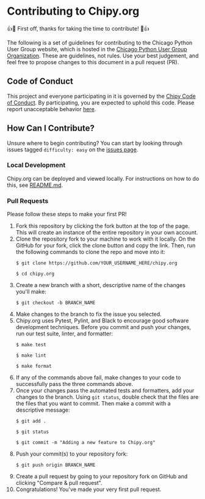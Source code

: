 # Contributing to Chipy.org

:+1::tada: First off, thanks for taking the time to contribute! :tada::+1:

The following is a set of guidelines for contributing to the Chicago Python User Group website, which is
hosted in the [Chicago Python User Group Organization](https://github.com/chicagopython). These are
guidelines, not rules. Use your best judgement, and feel free to propose changes to this document in a pull
request (PR).

## Code of Conduct

This project and everyone participating in it is governed by the
[Chipy Code of Conduct](https://www.chipy.org/pages/conduct/). By participating, you are expected to uphold
this code. Please report unacceptable behavior [here](https://www.chipy.org/contact/).

## How Can I Contribute?

Unsure where to begin contributing? You can start by looking through issues tagged `difficulty: easy` on the
[issues page](https://github.com/chicagopython/chipy.org/issues).

### Local Development

Chipy.org can be deployed and viewed locally. For instructions on how to do this, see [README.md](README.md).

### Pull Requests

Please follow these steps to make your first PR!

1. Fork this repository by clicking the fork button at the top of the page. This will create an instance of the entire repository in your own account.
2. Clone the repository fork to your machine to work with it locally. On the GitHub for your fork, click the clone button and copy the link. Then, run the following commands to clone the repo and move into it:
    ```
    $ git clone https://github.com/YOUR_USERNAME_HERE/chipy.org

    $ cd chipy.org
    ```
3. Create a new branch with a short, descriptive name of the changes you'll make:
    ```
    $ git checkout -b BRANCH_NAME
    ```
4. Make changes to the branch to fix the issue you selected.
5. Chipy.org uses Pytest, Pylint, and Black to encourage good software development techniques. Before you commit and push your changes, run our test suite, linter, and formatter:
    ```
    $ make test

    $ make lint

    $ make format
    ```
6. If any of the commands above fail, make changes to your code to successfully pass the three commands above.
7. Once your changes pass the automated tests and formatters, add your changes to the branch. Using `git status`, double check that the files are the files that you want to commit. Then make a commit with a descriptive message:
    ```
    $ git add .

    $ git status

    $ git commit -m "Adding a new feature to Chipy.org"
    ```
8. Push your commit(s) to your repository fork:
    ```
    $ git push origin BRANCH_NAME
    ```
9. Create a pull request by going to your repository fork on GitHub and clicking "Compare & pull request".
10. Congratulations! You've made your very first pull request.